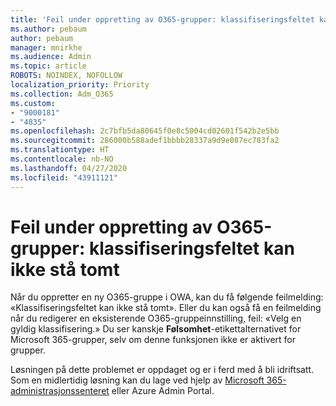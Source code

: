 ```yaml
---
title: 'Feil under oppretting av O365-grupper: klassifiseringsfeltet kan ikke stå tomt'
ms.author: pebaum
author: pebaum
manager: mnirkhe
ms.audience: Admin
ms.topic: article
ROBOTS: NOINDEX, NOFOLLOW
localization_priority: Priority
ms.collection: Adm_O365
ms.custom:
- "9000181"
- "4835"
ms.openlocfilehash: 2c7bfb5da80645f0e8c5004cd02601f542b2e5bb
ms.sourcegitcommit: 286000b588adef1bbbb28337a9d9e087ec783fa2
ms.translationtype: HT
ms.contentlocale: nb-NO
ms.lasthandoff: 04/27/2020
ms.locfileid: "43911121"
---
```

# <a name="error-creating-o365-groups-the-classification-field-cant-be-empty"></a>Feil under oppretting av O365-grupper: klassifiseringsfeltet kan ikke stå tomt

Når du oppretter en ny O365-gruppe i OWA, kan du få følgende feilmelding: «Klassifiseringsfeltet kan ikke stå tomt».  Eller du kan også få en feilmelding når du redigerer en eksisterende O365-gruppeinnstilling, feil: «Velg en gyldig klassifisering.»   Du ser kanskje **Følsomhet**-etikettalternativet for Microsoft 365-grupper, selv om denne funksjonen ikke er aktivert for grupper.

Løsningen på dette problemet er oppdaget og er i ferd med å bli idriftsatt.  Som en midlertidig løsning kan du lage ved hjelp av [Microsoft 365-administrasjonssenteret](https://docs.microsoft.com/microsoft-365/admin/create-groups/create-groups?view=o365-worldwide) eller Azure Admin Portal.
